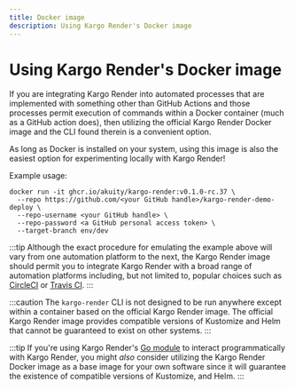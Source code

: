 ```yaml
---
title: Docker image
description: Using Kargo Render's Docker image
---
```


# Using Kargo Render's Docker image

If you are integrating Kargo Render into automated processes that are
implemented with something other than GitHub Actions and those processes permit
execution of commands within a Docker container (much as a GitHub action does),
then utilizing the official Kargo Render Docker image and the CLI found therein
is a convenient option.

As long as Docker is installed on your system, using this image is also the
easiest option for experimenting locally with Kargo Render!

Example usage:

```shell
docker run -it ghcr.io/akuity/kargo-render:v0.1.0-rc.37 \
  --repo https://github.com/<your GitHub handle>/kargo-render-demo-deploy \
  --repo-username <your GitHub handle> \
  --repo-password <a GitHub personal access token> \
  --target-branch env/dev
```

:::tip
Although the exact procedure for emulating the example above will vary from one
automation platform to the next, the Kargo Render image should permit you to
integrate Kargo Render with a broad range of automation platforms including, but
not limited to, popular choices such as [CircleCI](https://circleci.com/) or
[Travis CI](https://www.travis-ci.com/).
:::

:::caution
The `kargo-render` CLI is not designed to be run anywhere except within a
container based on the official Kargo Render image. The official Kargo Render
image provides compatible versions of Kustomize and Helm that cannot be
guaranteed to exist on other systems.
:::

:::tip
If you're using Kargo Render's [Go module](./go-module) to interact
programmatically with Kargo Render, you might _also_ consider utilizing the
Kargo Render Docker image as a base image for your own software since it will
guarantee the existence of compatible versions of Kustomize, and Helm. 
:::

